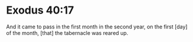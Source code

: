 # Exodus 40:17

And it came to pass in the first month in the second year, on the first [day] of the month, [that] the tabernacle was reared up.